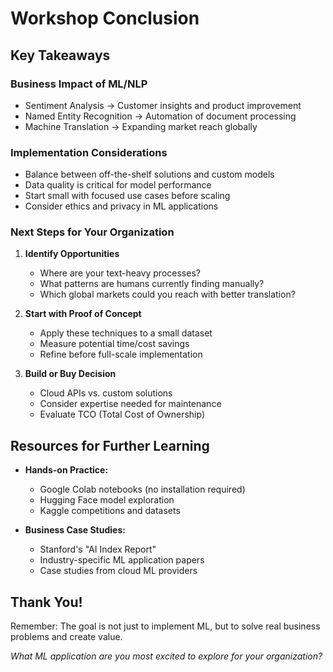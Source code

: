 # Workshop Conclusion

## Key Takeaways

### Business Impact of ML/NLP
- Sentiment Analysis → Customer insights and product improvement
- Named Entity Recognition → Automation of document processing
- Machine Translation → Expanding market reach globally

### Implementation Considerations
- Balance between off-the-shelf solutions and custom models
- Data quality is critical for model performance
- Start small with focused use cases before scaling
- Consider ethics and privacy in ML applications

### Next Steps for Your Organization

1. **Identify Opportunities**
   - Where are your text-heavy processes?
   - What patterns are humans currently finding manually?
   - Which global markets could you reach with better translation?

2. **Start with Proof of Concept**
   - Apply these techniques to a small dataset
   - Measure potential time/cost savings
   - Refine before full-scale implementation

3. **Build or Buy Decision**
   - Cloud APIs vs. custom solutions
   - Consider expertise needed for maintenance
   - Evaluate TCO (Total Cost of Ownership)

## Resources for Further Learning

- **Hands-on Practice:**
  - Google Colab notebooks (no installation required)
  - Hugging Face model exploration
  - Kaggle competitions and datasets

- **Business Case Studies:**
  - Stanford's "AI Index Report"
  - Industry-specific ML application papers
  - Case studies from cloud ML providers

## Thank You!

Remember: The goal is not just to implement ML, but to solve real business problems and create value.

*What ML application are you most excited to explore for your organization?* 